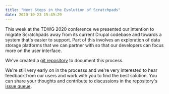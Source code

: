 ```yaml
---
title: "Next Steps in the Evolution of Scratchpads"
date: 2020-10-23 15:49:29
---
```


This week at the TDWG 2020 conference we presented our intention to migrate Scratchpads away from its current Drupal codebase and towards a system that's easier to support. Part of this involves an exploration of data storage platforms that we can partner with so that our developers can focus more on the user interface.

We've created a <a href="https://github.com/naturalhistorymuseum/scratchpads-redevelopment">git repository</a> to document this process.

We're still very early on in the processs and we're very interested to hear feedback from our users and work with you to find the best solution. You can share your thoughts and contribute to discussions in the repository's <a href="https://github.com/naturalhistorymuseum/scratchpads-redevelopment/issues">issue queue</a>.
